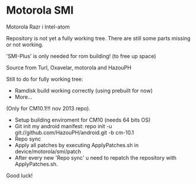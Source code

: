 Motorola SMI
===========================

Motorola Razr i Intel-atom

Repository is not yet a fully working tree. There are still some parts missing or not working.

'SMI-Plus' is only needed for rom building! (to free up space)

Source from Turl, Oxavelar, motorola and HazouPH

Still to do for fully working tree:
- Ramdisk build working correctly (using prebuilt for now)
- More...

(Only for CM10.1!!! nov 2013 repo). 

- Setup building enviroment for CM10 (needs 64 bits OS)
- Git init my android manifest: repo init -u git://github.com/HazouPH/android.git -b cm-10.1
- Repo sync
- Apply all patches by executing ApplyPatches.sh in device/motorola/smi/patch
- After every new 'Repo sync' u need to repatch the repository with ApplyPatches.sh.

Good luck!
